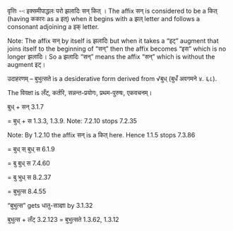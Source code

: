 

वृत्तिः --ः इक्समीपाद्धलः परो झलादिः सन् कित् । The affix सन् is considered to be a कित् (having ककारः as a इत्) when it begins with a झल् letter and follows a consonant adjoining a इक् letter.

Note: The affix सन् by itself is झलादिः but when it takes a  “इट्” augment that joins itself to the beginning of “सन्” then the affix becomes “इस” which is no longer झलादिः। So a झलादिः “सन्” means the affix “सन्” which is without the augment इट्।


उदाहरणम् – बुभुत्सते is a desiderative form derived from √बुध् (बुधँ अवगमने ४. ६८).

The विवक्षा is लँट्, कर्तरि, सन्नन्त-प्रयोगः, प्रथम-पुरुषः, एकवचनम्।


बुध् + सन् 3.1.7

= बुध् + स 1.3.3, 1.3.9. Note: 7.2.10 stops 7.2.35

Note: By 1.2.10 the affix सन् is a कित् here. Hence 1.1.5 stops 7.3.86

= बुध् स् बुध् स 6.1.9

= बु बुध् स 7.4.60

= बु भुध् स 8.2.37

= बुभुत्स 8.4.55

“बुभुत्स” gets धातु-सञ्ज्ञा by 3.1.32


बुभुत्स + लँट् 3.2.123 = बुभुत्सते 1.3.62, 1.3.12

